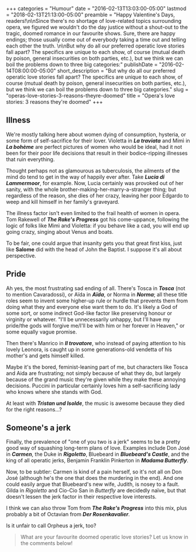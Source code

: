 +++
categories = "Humour"
date = "2016-02-13T13:03:00-05:00"
lastmod = "2018-02-13T21:13:00-05:00"
preamble = "Happy Valentine's Days, readers!\n\nSince there's no shortage of love-related topics surrounding opera, we figured we wouldn't do the day justice without a shout-out to the tragic, doomed romance in our favourite shows. Sure, there are happy endings; those usually come out of everybody taking a time out and telling each other the truth. \n\nBut why do all our preferred operatic love stories fall apart? The specifics are unique to each show, of course (mutual death by poison, general insecurities on both parties, etc.), but we think we can boil the problems down to three big categories:"
publishDate = "2016-02-14T08:00:00-05:00"
short_description = "But why do all our preferred operatic love stories fall apart? The specifics are unique to each show, of course (mutual death by poison, general insecurities on both parties, etc.), but we think we can boil the problems down to three big categories."
slug = "operas-love-stories-3-reasons-theyre-doomed"
title = "Opera&#039;s love stories: 3 reasons they&#039;re doomed"
+++

## Illness

We're mostly talking here about women dying of consumption, hysteria, or some form of self-sacrifice for their lover. Violetta in ***La traviata*** and Mimì in ***La bohème*** are perfect pictures of women who would be ideal, had it not been for their poor life decisions that result in their bodice-ripping illnesses that ruin everything. 

Thought perhaps not as glamourous as tuberculosis, the ailments of the mind do tend to get in the way of happily ever after. Take ***Lucia di Lammermoor***, for example. Now, Lucia certainly was provoked out of her sanity, with the whole brother-making-her-marry-a-stranger thing; but regardless of the reason, she dies of her crazy, leaving her poor Edgardo to weep and kill himself in her family's graveyard.

The illness factor isn't even limited to the frail health of women in opera. Tom Rakewell of ***The Rake's Progress*** got his come-uppance, following the logic of folks like Mimì and Violetta: if you behave like a cad, you will end up going crazy, singing about Venus and boats.

To be fair, one could argue that insanity gets you that great first kiss, just like **Salome** did with the head of John the Baptist. I suppose it's all about perspective.

## Pride

Ah yes, the most frustrating sad ending of all. There's Tosca in ***Tosca*** (not to mention Cavaradossi), or Aïda in ***Aïda***, or Norma in ***Norma***; all these title roles seem to invent some higher-up rule or hurdle that prevents them from doing what they and everyone else want them to do. It's likely a God of some sort, or some indirect God-like factor like preserving honour or virginity or whatever. "I'll be unnecessarily unhappy, but I'll have my pride/the gods will forgive me/I'll be with him or her forever in Heaven," or some equally vague promise.

Then there's Manrico in ***Il trovatore***, who instead of paying attention to his lovely Leonora, is caught up in some generations-old vendetta of his mother's and gets himself killed. 

Maybe it's the bored, feminist-leaning part of me, but characters like Tosca and Aida are frustrating; not simply because of what they do, but largely because of the grand music they're given while they make these annoying decisions. Puccini in particular certainly loves him a self-sacrificing lady who knows where she stands with God.

At least with ***Tristan und Isolde***, the music is awesome because they died for the right reasons...?

## Someone's a jerk

Finally, the prevalence of "one of you two is a jerk" seems to be a pretty good way of squashing long-term plans of love. Examples include Don José in ***Carmen***, the Duke in ***Rigoletto***, Bluebeard in ***Bluebeard's Castle***, and the king of all operatic jerks, Benjamin Franklin Pinkerton in ***Madama Butterfly***. 

Now, to be subtler: Carmen is kind of a pain herself, so it's not all on Don José (although he's the one that does the murdering in the end). And one could easily argue that Bluebeard's new wife, Judith, is nosey to a fault. Gilda in *Rigoletto* and Cio-Cio San in *Butterfly* are decidedly naïve, but that doesn't lessen the jerk factor in their respective love interests.

I think we can also throw Tom from ***The Rake's Progress*** into this mix, plus probably a bit of Octavian from ***Der Rosenkavalier***. 

Is it unfair to call Orpheus a jerk, too?

>What are your favourite doomed operatic love stories? Let us know in the comments below!
